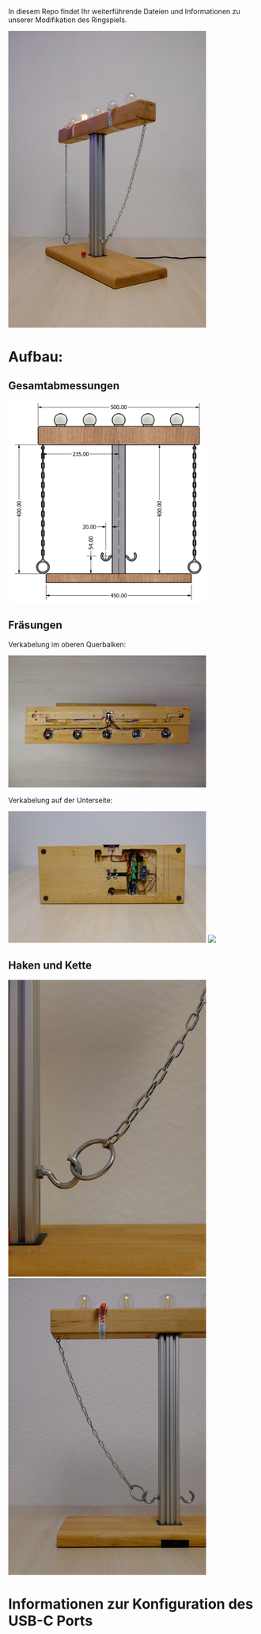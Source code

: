 In diesem Repo findet Ihr weiterführende Dateien und Informationen zu unserer Modifikation des Ringspiels.

<img src="images/DSCF7820_Aufmacherfoto.JPG" width="400">


# Aufbau:

## Gesamtabmessungen

<img src="images/CAD.png" width="400"> 

## Fräsungen

Verkabelung im oberen Querbalken:

<img src="images/DSCF7830_Querbalken_innen.JPG" width="400"> 

Verkabelung auf der Unterseite: 

<img src="images/DSCF7837_Unterseite.JPG" width="400">

<img src="images/DSCF7838_Anschluss_Querbalken.JPG" width="400">

## Haken und Kette

<img src="images/DSCF7806_Ring+Haken.JPG" width="400">

<img src="images/DSCF7831_Kette_ueberbruecken.JPG" width="400">


# Informationen zur Konfiguration des USB-C Ports